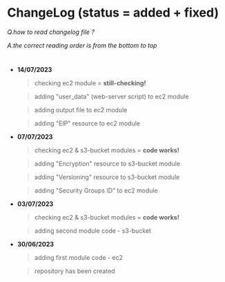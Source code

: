 # ChangeLog (status = added + fixed)

*Q.how to read changelog file ?* 

*A.the correct reading order is from the bottom to top*
#

- **14/07/2023** 
	> checking ec2 module = **still-checking!**

	> adding "user_data" (web-server script) to ec2 module

	> adding output file to ec2 module

	> adding "EIP" resource to ec2 module

- **07/07/2023** 
	> checking ec2 & s3-bucket modules = **code works!**

	> adding "Encryption" resource to s3-bucket module

	> adding "Versioning" resource to s3-bucket module

	> adding "Security Groups ID" to ec2 module

- **03/07/2023** 
	> checking ec2 & s3-bucket modules = **code works!**

	> adding second module code - s3-bucket


- **30/06/2023** 
	> adding first module code - ec2

	> repository has been created 
